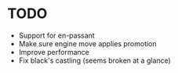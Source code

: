 # TODO
- Support for en-passant
- Make sure engine move applies promotion
- Improve performance
- Fix black's castling (seems broken at a glance)
